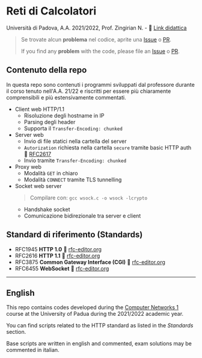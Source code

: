 # Reti di Calcolatori

Università di Padova, A.A. 2021/2022, Prof. Zingirian N. - 
🔗 [Link didattica](https://didattica.unipd.it/off/2019/LT/IN/IN0508/000ZZ/INP8084335/N0)

> Se trovate alcun **problema** nel codice, aprite una [Issue](https://github.com/cfranc0/rdc/issues) o [PR](https://github.com/cfranc0/rdc/pulls).
>
> If you find any **problem** with the code, please file an [Issue](https://github.com/cfranc0/rdc/issues) o [PR](https://github.com/cfranc0/rdc/pulls).

## Contenuto della repo

In questa repo sono contenuti i programmi sviluppati dal professore durante il corso tenuto nell'A.A. 21/22 e riscritti per essere più chiaramente comprensibili e più estensivamente commentati.
* Client web HTTP/1.1
  * Risoluzione degli hostname in IP
  * Parsing degli header
  * Supporta il `Transfer-Encoding: chunked`
* Server web
  * Invio di file statici nella cartella del server
  * `Autorization` richiesta nella cartella `secure` tramite basic HTTP auth 🔗 [RFC2617](https://datatracker.ietf.org/doc/html/rfc2617)
  * Invio tramite `Transfer-Encoding: chunked`
* Proxy web
  * Modalità `GET` in chiaro
  * Modalità `CONNECT` tramite TLS tunnelling
* Socket web server
  > Compilare con: `gcc wsock.c -o wsock -lcrypto`
  * Handshake socket
  * Comunicazione bidirezionale tra server e client

## Standard di riferimento (Standards)

* RFC1945 **HTTP 1.0** 🔗 [rfc-editor.org](https://www.rfc-editor.org/rfc/rfc1945)
* RFC2616 **HTTP 1.1** 🔗 [rfc-editor.org](https://www.rfc-editor.org/rfc/rfc2616)
* RFC3875 **Common Gateway Interface (CGI)** 🔗 [rfc-editor.org](https://www.rfc-editor.org/rfc/rfc3875.html)
* RFC6455 **WebSocket** 🔗 [rfc-editor.org](https://www.rfc-editor.org/rfc/rfc6455.html)

---

## English 

This repo contains codes developed during the [Computer Networks 1](https://en.didattica.unipd.it/off/2019/LT/IN/IN0508/000ZZ/INP8084335/N0) course at the University of Padua during the 2021/2022 academic year.

You can find scripts related to the HTTP standard as listed in the *Standards* section.

Base scripts are written in english and commented, exam solutions may be commented in italian.

